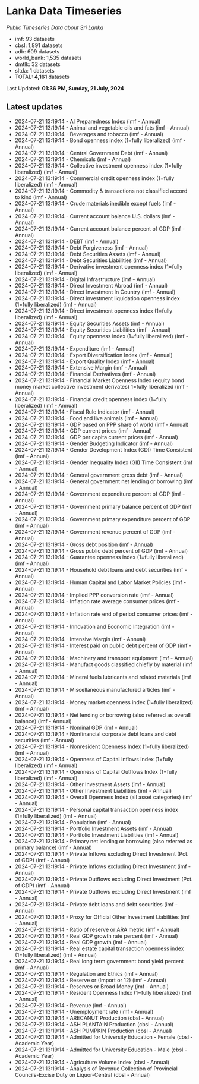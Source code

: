 # Lanka Data Timeseries
*Public Timeseries Data about Sri Lanka*

* imf: 93 datasets
* cbsl: 1,891 datasets
* adb: 609 datasets
* world_bank: 1,535 datasets
* dmtlk: 32 datasets
* sltda: 1 datasets
* TOTAL: **4,161** datasets

Last Updated: **01:36 PM, Sunday, 21 July, 2024**

## Latest updates

* 2024-07-21 13:19:14 - AI Preparedness Index (imf - Annual)
* 2024-07-21 13:19:14 - Animal and vegetable oils and fats (imf - Annual)
* 2024-07-21 13:19:14 - Beverages and tobacco (imf - Annual)
* 2024-07-21 13:19:14 - Bond openness index (1=fully liberalized) (imf - Annual)
* 2024-07-21 13:19:14 - Central Government Debt (imf - Annual)
* 2024-07-21 13:19:14 - Chemicals (imf - Annual)
* 2024-07-21 13:19:14 - Collective investment openness index (1=fully liberalized) (imf - Annual)
* 2024-07-21 13:19:14 - Commercial credit openness index (1=fully liberalized) (imf - Annual)
* 2024-07-21 13:19:14 - Commodity & transactions not classified accord to kind (imf - Annual)
* 2024-07-21 13:19:14 - Crude materials inedible except fuels (imf - Annual)
* 2024-07-21 13:19:14 - Current account balance U.S. dollars (imf - Annual)
* 2024-07-21 13:19:14 - Current account balance percent of GDP (imf - Annual)
* 2024-07-21 13:19:14 - DEBT (imf - Annual)
* 2024-07-21 13:19:14 - Debt Forgiveness (imf - Annual)
* 2024-07-21 13:19:14 - Debt Securities Assets (imf - Annual)
* 2024-07-21 13:19:14 - Debt Securities Liabilities (imf - Annual)
* 2024-07-21 13:19:14 - Derivative investment openness index (1=fully liberalized) (imf - Annual)
* 2024-07-21 13:19:14 - Digital Infrastructure (imf - Annual)
* 2024-07-21 13:19:14 - Direct Investment Abroad (imf - Annual)
* 2024-07-21 13:19:14 - Direct Investment In Country (imf - Annual)
* 2024-07-21 13:19:14 - Direct investment liquidation openness index (1=fully liberalized) (imf - Annual)
* 2024-07-21 13:19:14 - Direct investment openness index (1=fully liberalized) (imf - Annual)
* 2024-07-21 13:19:14 - Equity Securities Assets (imf - Annual)
* 2024-07-21 13:19:14 - Equity Securities Liabilities (imf - Annual)
* 2024-07-21 13:19:14 - Equity openness index (1=fully liberalized) (imf - Annual)
* 2024-07-21 13:19:14 - Expenditure (imf - Annual)
* 2024-07-21 13:19:14 - Export Diversification Index (imf - Annual)
* 2024-07-21 13:19:14 - Export Quality Index (imf - Annual)
* 2024-07-21 13:19:14 - Extensive Margin (imf - Annual)
* 2024-07-21 13:19:14 - Financial Derivatives (imf - Annual)
* 2024-07-21 13:19:14 - Financial Market Openness Index (equity bond money market collective investment derivates) 1=fully liberalized (imf - Annual)
* 2024-07-21 13:19:14 - Financial credit openness index (1=fully liberalized) (imf - Annual)
* 2024-07-21 13:19:14 - Fiscal Rule Indicator (imf - Annual)
* 2024-07-21 13:19:14 - Food and live animals (imf - Annual)
* 2024-07-21 13:19:14 - GDP based on PPP share of world (imf - Annual)
* 2024-07-21 13:19:14 - GDP current prices (imf - Annual)
* 2024-07-21 13:19:14 - GDP per capita current prices (imf - Annual)
* 2024-07-21 13:19:14 - Gender Budgeting Indicator (imf - Annual)
* 2024-07-21 13:19:14 - Gender Development Index (GDI) Time Consistent (imf - Annual)
* 2024-07-21 13:19:14 - Gender Inequality Index (GII) Time Consistent (imf - Annual)
* 2024-07-21 13:19:14 - General government gross debt (imf - Annual)
* 2024-07-21 13:19:14 - General government net lending or borrowing (imf - Annual)
* 2024-07-21 13:19:14 - Government expenditure percent of GDP (imf - Annual)
* 2024-07-21 13:19:14 - Government primary balance percent of GDP (imf - Annual)
* 2024-07-21 13:19:14 - Government primary expenditure percent of GDP (imf - Annual)
* 2024-07-21 13:19:14 - Government revenue percent of GDP (imf - Annual)
* 2024-07-21 13:19:14 - Gross debt position (imf - Annual)
* 2024-07-21 13:19:14 - Gross public debt percent of GDP (imf - Annual)
* 2024-07-21 13:19:14 - Guarantee openness index (1=fully liberalized) (imf - Annual)
* 2024-07-21 13:19:14 - Household debt loans and debt securities (imf - Annual)
* 2024-07-21 13:19:14 - Human Capital and Labor Market Policies (imf - Annual)
* 2024-07-21 13:19:14 - Implied PPP conversion rate (imf - Annual)
* 2024-07-21 13:19:14 - Inflation rate average consumer prices (imf - Annual)
* 2024-07-21 13:19:14 - Inflation rate end of period consumer prices (imf - Annual)
* 2024-07-21 13:19:14 - Innovation and Economic Integration (imf - Annual)
* 2024-07-21 13:19:14 - Intensive Margin (imf - Annual)
* 2024-07-21 13:19:14 - Interest paid on public debt percent of GDP (imf - Annual)
* 2024-07-21 13:19:14 - Machinery and transport equipment (imf - Annual)
* 2024-07-21 13:19:14 - Manufact goods classified chiefly by material (imf - Annual)
* 2024-07-21 13:19:14 - Mineral fuels lubricants and related materials (imf - Annual)
* 2024-07-21 13:19:14 - Miscellaneous manufactured articles (imf - Annual)
* 2024-07-21 13:19:14 - Money market openness index (1=fully liberalized) (imf - Annual)
* 2024-07-21 13:19:14 - Net lending or borrowing (also referred as overall balance) (imf - Annual)
* 2024-07-21 13:19:14 - Nominal GDP (imf - Annual)
* 2024-07-21 13:19:14 - Nonfinancial corporate debt loans and debt securities (imf - Annual)
* 2024-07-21 13:19:14 - Nonresident Openness Index (1=fully liberalized) (imf - Annual)
* 2024-07-21 13:19:14 - Openness of Capital Inflows Index (1=fully liberalized) (imf - Annual)
* 2024-07-21 13:19:14 - Openness of Capital Outflows Index (1=fully liberalized) (imf - Annual)
* 2024-07-21 13:19:14 - Other Investment Assets (imf - Annual)
* 2024-07-21 13:19:14 - Other Investment Liabilities (imf - Annual)
* 2024-07-21 13:19:14 - Overall Openness Index (all asset categories) (imf - Annual)
* 2024-07-21 13:19:14 - Personal capital transaction openness index (1=fully liberalized) (imf - Annual)
* 2024-07-21 13:19:14 - Population (imf - Annual)
* 2024-07-21 13:19:14 - Portfolio Investment Assets (imf - Annual)
* 2024-07-21 13:19:14 - Portfolio Investment Liabilities (imf - Annual)
* 2024-07-21 13:19:14 - Primary net lending or borrowing (also referred as primary balance) (imf - Annual)
* 2024-07-21 13:19:14 - Private Inflows excluding Direct Investment (Pct. of GDP) (imf - Annual)
* 2024-07-21 13:19:14 - Private Inflows excluding Direct Investment (imf - Annual)
* 2024-07-21 13:19:14 - Private Outflows excluding Direct Investment (Pct. of GDP) (imf - Annual)
* 2024-07-21 13:19:14 - Private Outflows excluding Direct Investment (imf - Annual)
* 2024-07-21 13:19:14 - Private debt loans and debt securities (imf - Annual)
* 2024-07-21 13:19:14 - Proxy for Official Other Investment Liabilities (imf - Annual)
* 2024-07-21 13:19:14 - Ratio of reserve or ARA metric (imf - Annual)
* 2024-07-21 13:19:14 - Real GDP growth rate percent (imf - Annual)
* 2024-07-21 13:19:14 - Real GDP growth (imf - Annual)
* 2024-07-21 13:19:14 - Real estate capital transaction openness index (1=fully liberalized) (imf - Annual)
* 2024-07-21 13:19:14 - Real long term government bond yield percent (imf - Annual)
* 2024-07-21 13:19:14 - Regulation and Ethics (imf - Annual)
* 2024-07-21 13:19:14 - Reserve or (Import or 12) (imf - Annual)
* 2024-07-21 13:19:14 - Reserves or Broad Money (imf - Annual)
* 2024-07-21 13:19:14 - Resident Openness Index (1=fully liberalized) (imf - Annual)
* 2024-07-21 13:19:14 - Revenue (imf - Annual)
* 2024-07-21 13:19:14 - Unemployment rate (imf - Annual)
* 2024-07-21 13:19:14 - ARECANUT Production (cbsl - Annual)
* 2024-07-21 13:19:14 - ASH PLANTAIN Production (cbsl - Annual)
* 2024-07-21 13:19:14 - ASH PUMPKIN Production (cbsl - Annual)
* 2024-07-21 13:19:14 - Admitted for University Education - Female (cbsl - Academic Year)
* 2024-07-21 13:19:14 - Admitted for University Education - Male (cbsl - Academic Year)
* 2024-07-21 13:19:14 - Agriculture Volume Index (cbsl - Annual)
* 2024-07-21 13:19:14 - Analysis of Revenue Collection of Provincial Councils-Excise Duty on Liquor-Central (cbsl - Annual)